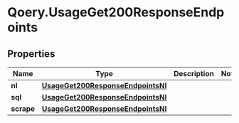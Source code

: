 # Qoery.UsageGet200ResponseEndpoints

## Properties

Name | Type | Description | Notes
------------ | ------------- | ------------- | -------------
**nl** | [**UsageGet200ResponseEndpointsNl**](UsageGet200ResponseEndpointsNl.md) |  | 
**sql** | [**UsageGet200ResponseEndpointsNl**](UsageGet200ResponseEndpointsNl.md) |  | 
**scrape** | [**UsageGet200ResponseEndpointsNl**](UsageGet200ResponseEndpointsNl.md) |  | 


